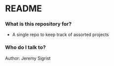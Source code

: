 # README #

### What is this repository for? ###

* A single repo to keep track of assorted projects

### Who do I talk to? ###

Author: Jeremy Sigrist
